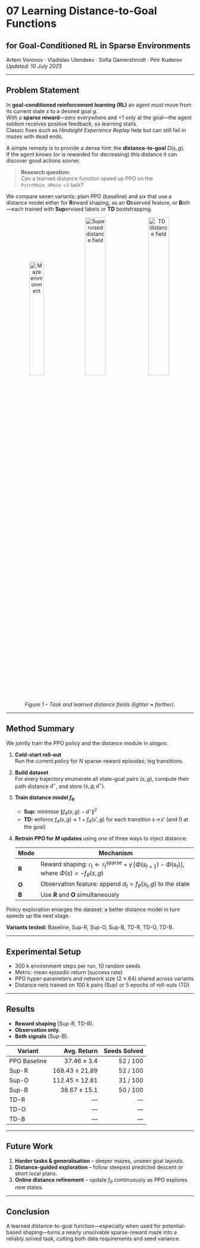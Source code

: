 # 07 Learning Distance-to-Goal Functions  
## for Goal-Conditioned RL in Sparse Environments
Artem Voronov · Vladislav Ulendeev · Sofia Gamershmidt · Petr Kuderov  
*Updated: 10 July 2025*

---

## Problem Statement
In **goal-conditioned reinforcement learning (RL)** an agent must move from its current state $s$ to a desired goal $g$.  
With a **sparse reward**—zero everywhere and +1 only at the goal—the agent seldom receives positive feedback, so learning stalls.  
Classic fixes such as *Hindsight Experience Replay* help but can still fail in mazes with dead ends.

A simple remedy is to provide a dense hint: the **distance-to-goal** $D(s,g)$.  
If the agent knows (or is rewarded for decreasing) this distance it can discover good actions sooner.

> **Research question:**  
> Can a learned distance function speed up PPO on the `PointMaze_UMaze-v3` task?

We compare seven variants: plain PPO (baseline) and six that use a distance model either for **R**eward shaping, as an **O**bserved feature, or **B**oth—each trained with **Sup**ervised labels or **TD** bootstrapping.

<p align="center">
  <img src="https://github.com/user-attachments/assets/30a7d649-4af1-4d44-8779-91b292b4ba5b" width="28%" alt="Maze environment">
  <img src="https://github.com/user-attachments/assets/275f2cb3-7d9e-42d5-8d30-4932c7bd406f" width="33%" alt="Supervised distance field">
  <img src="https://github.com/user-attachments/assets/e37d153c-438e-4dbd-be8f-756fa0f7a2b8" width="33%" alt="TD distance field">
</p>
<p align="center"><em>Figure 1 – Task and learned distance fields (lighter ≈ farther).</em></p>

---

## Method Summary
We jointly train the PPO policy and the distance module in *stages*:

1. **Cold-start roll-out**    
   Run the current policy for *N* sparse-reward episodes; log transitions.

2. **Build dataset**    
   For every trajectory enumerate all state–goal pairs $(s,g)$, compute their path distance $d^\star$, and store $(s,g,d^\star)$.

3. **Train distance model $f_\theta$**  
   * **Sup:**  minimise $\lVert f_\theta(s,g)-d^\star\rVert^{2}$  
   * **TD:**   enforce $f_\theta(s,g)\approx 1+f_\theta(s',g)$ for each transition $s\!\to\!s'$ (and 0 at the goal)

4. **Retrain PPO for *M* updates** using *one* of three ways to inject distance:  

   | Mode | Mechanism |
   |------|-----------|
   | **R** | Reward shaping:  $r_t \gets r_t^{\text{sparse}} + \gamma\,[\Phi(s_{t+1})-\Phi(s_t)]$, where $\Phi(s)=-f_\theta(s,g)$ |
   | **O** | Observation feature: append $d_t=f_\theta(s_t,g)$ to the state |
   | **B** | Use **R** and **O** simultaneously |

Policy exploration enlarges the dataset; a better distance model in turn speeds up the next stage.

**Variants tested:** Baseline, Sup-R, Sup-O, Sup-B, TD-R, TD-O, TD-B.

---

## Experimental Setup
* 300 k environment steps per run, 10 random seeds  
* Metric: mean episodic return (success rate)  
* PPO hyper-parameters and network size (2 × 64) shared across variants  
* Distance nets trained on 100 k pairs (Sup) or 5 epochs of roll-outs (TD)
---

## Results
* **Reward shaping** (Sup-R, TD-R).  
* **Observation only**.  
* **Both signals** (Sup-B).

| Variant | Avg. Return | Seeds Solved |
|---------|------------:|-------------:|
| PPO Baseline | 37.46 ± 3.4 | 52 / 100 |
| Sup-R | 168.43 ± 21.89 | 52 / 100 |
| Sup-O | 112.45 ± 12.81 | 31 / 100 |
| Sup-B | 38.67 ± 15.1 | 50 / 100 |
| TD-R | — | — |
| TD-O | — | — |
| TD-B | — | — |

---

## Future Work
1. **Harder tasks & generalisation** – deeper mazes, unseen goal layouts.  
2. **Distance-guided exploration** – follow steepest predicted descent or short local plans.  
3. **Online distance refinement** – update $f_\theta$ continuously as PPO explores new states.

---

## Conclusion
A learned distance-to-goal function—especially when used for potential-based shaping—turns a nearly unsolvable sparse-reward maze into a reliably solved task, cutting both data requirements and seed variance.
